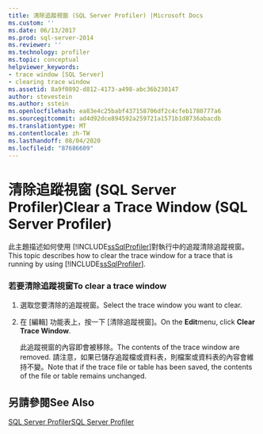 ```yaml
---
title: 清除追蹤視窗 (SQL Server Profiler) |Microsoft Docs
ms.custom: ''
ms.date: 06/13/2017
ms.prod: sql-server-2014
ms.reviewer: ''
ms.technology: profiler
ms.topic: conceptual
helpviewer_keywords:
- trace window [SQL Server]
- clearing trace window
ms.assetid: 8a9f0892-d812-4173-a498-abc36b230147
author: stevestein
ms.author: sstein
ms.openlocfilehash: ea83e4c25babf437158706df2c4cfeb1780777a6
ms.sourcegitcommit: ad4d92dce894592a259721a1571b1d8736abacdb
ms.translationtype: MT
ms.contentlocale: zh-TW
ms.lasthandoff: 08/04/2020
ms.locfileid: "87686609"
---
```

# <a name="clear-a-trace-window-sql-server-profiler"></a><span data-ttu-id="d2d33-102">清除追蹤視窗 (SQL Server Profiler)</span><span class="sxs-lookup"><span data-stu-id="d2d33-102">Clear a Trace Window (SQL Server Profiler)</span></span>
  <span data-ttu-id="d2d33-103">此主題描述如何使用 [!INCLUDE[ssSqlProfiler](../../includes/sssqlprofiler-md.md)]對執行中的追蹤清除追蹤視窗。</span><span class="sxs-lookup"><span data-stu-id="d2d33-103">This topic describes how to clear the trace window for a trace that is running by using [!INCLUDE[ssSqlProfiler](../../includes/sssqlprofiler-md.md)].</span></span>  
  
### <a name="to-clear-a-trace-window"></a><span data-ttu-id="d2d33-104">若要清除追蹤視窗</span><span class="sxs-lookup"><span data-stu-id="d2d33-104">To clear a trace window</span></span>  
  
1.  <span data-ttu-id="d2d33-105">選取您要清除的追蹤視窗。</span><span class="sxs-lookup"><span data-stu-id="d2d33-105">Select the trace window you want to clear.</span></span>  
  
2.  <span data-ttu-id="d2d33-106">在 [編輯] 功能表上，按一下 [清除追蹤視窗]。</span><span class="sxs-lookup"><span data-stu-id="d2d33-106">On the **Edit**menu, click **Clear Trace Window**.</span></span>  
  
     <span data-ttu-id="d2d33-107">此追蹤視窗的內容即會被移除。</span><span class="sxs-lookup"><span data-stu-id="d2d33-107">The contents of the trace window are removed.</span></span> <span data-ttu-id="d2d33-108">請注意，如果已儲存追蹤檔或資料表，則檔案或資料表的內容會維持不變。</span><span class="sxs-lookup"><span data-stu-id="d2d33-108">Note that if the trace file or table has been saved, the contents of the file or table remains unchanged.</span></span>  
  
## <a name="see-also"></a><span data-ttu-id="d2d33-109">另請參閱</span><span class="sxs-lookup"><span data-stu-id="d2d33-109">See Also</span></span>  
 [<span data-ttu-id="d2d33-110">SQL Server Profiler</span><span class="sxs-lookup"><span data-stu-id="d2d33-110">SQL Server Profiler</span></span>](sql-server-profiler.md)  
  
  
